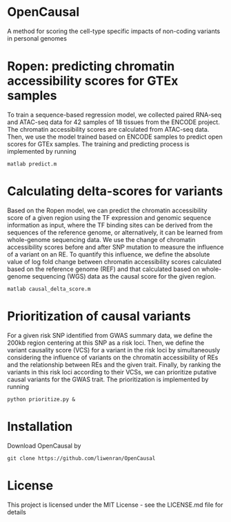 # OpenCausal
A method for scoring the cell-type specific impacts of non-coding variants in personal genomes 

# Ropen: predicting chromatin accessibility scores for GTEx samples
To train a sequence-based regression model, we collected paired RNA-seq and ATAC-seq data for 42 samples of 18 tissues from the ENCODE project. The chromatin accessibility scores are calculated from ATAC-seq data. Then, we use the model trained based on ENCODE samples to predict open scores for GTEx samples. The training and predicting process is implemented by running

```
matlab predict.m
```

# Calculating delta-scores for variants
Based on the Ropen model, we can predict the chromatin accessibility score of a given region using the TF expression and genomic sequence information as input, where the TF binding sites can be derived from the sequences of the reference genome, or alternatively, it can be learned from whole-genome sequencing data. We use the change of chromatin accessibility scores before and after SNP mutation to measure the influence of a variant on an RE. To quantify this influence, we define the absolute value of log fold change between chromatin accessibility scores calculated based on the reference genome (REF) and that calculated based on whole-genome sequencing (WGS) data as the causal score for the given region. 

```
matlab causal_delta_score.m
```

# Prioritization of causal variants
For a given risk SNP identified from GWAS summary data, we define the 200kb region centering at this SNP as a risk loci. Then, we define the variant causality score (VCS) for a variant in the risk loci by simultaneously considering the influence of variants on the chromatin accessibility of REs and the relationship between REs and the given trait. Finally, by ranking the variants in this risk loci according to their VCSs, we can prioritize putative causal variants for the GWAS trait. The prioritization is implemented by running

```
python prioritize.py &
```

# Installation
Download OpenCausal by
```shell
git clone https://github.com/liwenran/OpenCausal
```

# License
This project is licensed under the MIT License - see the LICENSE.md file for details

